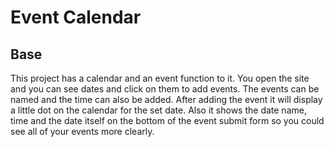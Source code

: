 # Event Calendar

## Base
This project has a calendar and an event function to it. You open the site and you can see dates and click on them to add events.
The events can be named and the time can also be added. After adding the event it will display a little dot on the calendar for the set date.
Also it shows the date name, time and the date itself on the bottom of the event submit form so you could see all of your events more clearly.
